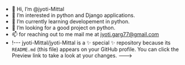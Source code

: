 - 👋 Hi, I’m @jyoti-Mittal
- 👀 I’m interested in python and Django applications.
- 🌱 I’m currently learning developement in python.
- 💞️ I’m looking for a good project on python.
- 📫 for reaching out to me mail me at jyoti.garg77@gmail.com
- !---
jyoti-Mittal/jyoti-Mittal is a ✨ special ✨ repository because its `README.md` (this file) appears on your GitHub profile.
You can click the Preview link to take a look at your changes.
--->
